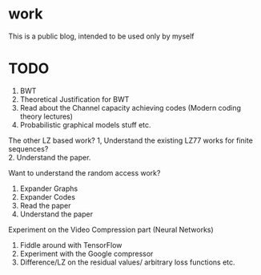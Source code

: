 # work
This is a public blog, intended to be used only by myself

# TODO
1. BWT
2. Theoretical Justification for BWT
3. Read about the Channel capacity achieving codes (Modern coding theory lectures)
4. Probabilistic graphical models stuff etc. 

The other LZ based work?
1, Understand the existing LZ77 works for finite sequences?  
2. Understand the paper.


Want to understand the random access work?
1. Expander Graphs
2. Expander Codes
3. Read the paper
4. Understand the paper

Experiment on the Video Compression part (Neural Networks)
1. Fiddle around with TensorFlow
2. Experiment with the Google compressor
3. Difference/LZ on the residual values/ arbitrary loss functions etc. 


